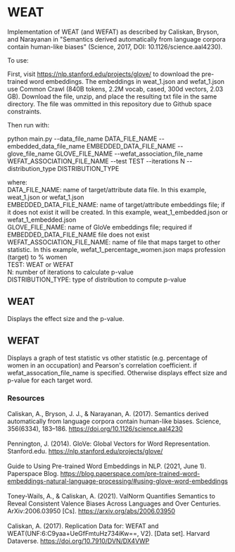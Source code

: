 # WEAT
Implementation of WEAT (and WEFAT) as described by Caliskan, Bryson, and Narayanan in "Semantics derived automatically from language corpora contain human-like biases" (Science, 2017, DOI: 10.1126/science.aal4230).

To use:

First, visit https://nlp.stanford.edu/projects/glove/ to download the pre-trained word embeddings. The embeddings in weat_1.json and wefat_1.json use Common Crawl (840B tokens, 2.2M vocab, cased, 300d vectors, 2.03 GB). Download the file, unzip, and place the resulting txt file in the same directory. The file was ommitted in this repository due to Github space constraints.

Then run with:

python main.py --data_file_name DATA_FILE_NAME --embedded_data_file_name EMBEDDED_DATA_FILE_NAME --glove_file_name GLOVE_FILE_NAME --wefat_association_file_name WEFAT_ASSOCIATION_FILE_NAME --test TEST --iterations N --distribution_type DISTRIBUTION_TYPE

where: <br>
    DATA_FILE_NAME: name of target/attribute data file. In this example, weat_1.json or wefat_1.json <br>
    EMBEDDED_DATA_FILE_NAME: name of target/attribute embeddings file; if it does not exist it will be created. In this example, weat_1_embedded.json or wefat_1_embedded.json <br>
    GLOVE_FILE_NAME: name of GloVe embeddings file; required if EMBEDDED_DATA_FILE_NAME file does not exist <br>
    WEFAT_ASSOCIATION_FILE_NAME: name of file that maps target to other statistic. In this example, wefat_1_percentage_women.json maps profession (target) to % women <br>
    TEST: WEAT or WEFAT <br>
    N: number of iterations to calculate p-value <br>
    DISTRIBUTION_TYPE: type of distribution to compute p-value<br>
    
## WEAT
Displays the effect size and the p-value.

## WEFAT
Displays a graph of test statistic vs other statistic (e.g. percentage of women in an occupation) and Pearson's correlation coefficient.
 if wefat_assocation_file_name is specified. Otherwise displays effect size and p-value for each target word.

 ### Resources
 Caliskan, A., Bryson, J. J., & Narayanan, A. (2017). Semantics derived automatically from language corpora contain human-like biases. Science, 356(6334), 183–186. https://doi.org/10.1126/science.aal4230<br>
 <br>
 Pennington, J. (2014). GloVe: Global Vectors for Word Representation. Stanford.edu. https://nlp.stanford.edu/projects/glove/<br>
 <br>
 Guide to Using Pre-trained Word Embeddings in NLP. (2021, June 1). Paperspace Blog. https://blog.paperspace.com/pre-trained-word-embeddings-natural-language-processing/#using-glove-word-embeddings<br>
 <br>
Toney-Wails, A., & Caliskan, A. (2021). ValNorm Quantifies Semantics to Reveal Consistent Valence Biases Across Languages and Over Centuries. ArXiv:2006.03950 [Cs]. https://arxiv.org/abs/2006.03950<br>
<br>
Caliskan, A. (2017). Replication Data for: WEFAT and WEAT(UNF:6:C9yaa+UeGfFmtuHz734iKw==, V2). [Data set]. Harvard Dataverse. https://doi.org/10.7910/DVN/DX4VWP<br>
<br>



‌

